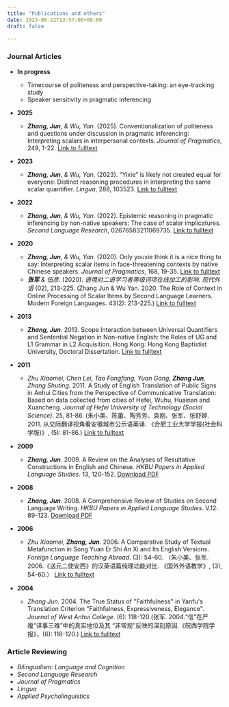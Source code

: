 ```yaml
---
title: "Publications and others"
date: 2023-06-22T13:57:00+08:00
draft: false
    
---
```


### Journal Articles   


* **In progress**   
  
   * Timecourse of politeness and perspective-taking: an eye-tracking study   
   * Speaker sensitivity in pragmatic inferencing     <br>
   
* **2025**
    * *__Zhang, Jun__, & Wu, Yan.* (2025). Conventionalization of politeness and questions under discussion in pragmatic inferencing: Interpreting scalars in interpersonal contexts. *Journal of Pragmatics*, 249, 1-22. [Link to fulltext](https://www.sciencedirect.com/science/article/abs/pii/S037821662500205X)

* **2023**
    * *__Zhang, Jun__, & Wu, Yan.* (2023). “Yixie” is likely not created equal for everyone: Distinct reasoning procedures in interpreting the same scalar quantifier. *Lingua*, 288, 103523. [Link to fulltext](https://www.sciencedirect.com/science/article/abs/pii/S0024384123000475)

* **2022**
    * *__Zhang, Jun__, & Wu, Yan.* (2022). Epistemic reasoning in pragmatic inferencing by non-native speakers: The case of scalar implicatures. *Second Language Research*, 02676583211069735. [Link to fulltext](https://journals.sagepub.com/doi/abs/10.1177/02676583211069735)

* **2020**
    * *__Zhang, Jun__, & Wu, Yan.* (2020). Only youxie think it is a nice thing to say: Interpreting scalar items in face-threatening contexts by native Chinese speakers. *Journal of Pragmatics*, 168, 19-35. [Link to fulltext](https://www.sciencedirect.com/science/article/pii/S0378216620301442)
    * *__张军__ & 伍彦.* (2020). *语境对二语学习者等级词项在线加工的影响.* *现代外语* (02), 213-225. (Zhang Jun & Wu Yan. 2020. The Role of Context in Online Processing of Scalar Items by Second Language Learners. Modern Foreign Languages. 43(2): 213-225.) [Link to fulltext](https://kns.cnki.net/kcms/detail/Detail.aspx?dbname=CAPJLAST&filename=XDWY20200109005&v=)


* **2013**
   * *__Zhang, Jun__.* 2013. Scope Interaction between Universal Quantifiers and Sentential Negation in Non-native English: the Roles of UG and L1 Grammar in L2 Acquisition. Hong Kong: Hong Kong Baptistist University, Doctoral Dissertation. [Link to fulltext](https://scholars.hkbu.edu.hk/ws/portalfiles/portal/55011469/b37150108a.pdf)

* **2011**
    * *Zhu Xiaomei, Chen Lei, Tao Fangfang, Yuan Gang, __Zhang Jun__, Zhang Shuting.* 2011. A Study of English Translation of Public Signs in Anhui Cities from the Perspective of Communicative Translation: Based on data collected from cities of Hefei, Wuhu, Huainan and Xuancheng. *Journal of Hefei University of Technology (Social Science)*. 25, 81-86. (朱小美、陈蕾、陶芳芳、袁刚、张军、张舒婷. 2011. 从交际翻译视角看安徽城市公示语英译. 《合肥工业大学学报(社会科学版)》, (5): 81-86.) [Link to fulltext](https://www.cnki.com.cn/Article/CJFDTOTAL-HFGS201105015.htm)


* **2009**
    * *__Zhang, Jun__.* 2009. A Review on the Analyses of Resultative Constructions in English and Chinese. *HKBU Papers in Applied Language Studies*. 13, 120-152. [Download PDF](2009.pdf)

* **2008**
    * *__Zhang, Jun__.* 2008. A Comprehensive Review of Studies on Second Language Writing. *HKBU Papers in Applied Language Studies*. V.12: 89-123. [Download PDF](2008.pdf)

* **2006**
    * *Zhu Xiaomei, __Zhang, Jun__.* 2006. A Comparative Study of Textual Metafunction in Song Yuan Er Shi An Xi and Its English Versions. *Foreign Language Teaching Abroad*. (3): 54-60. （朱小美、张军. 2006.《送元二使安西》的汉英语篇纯理功能对比. 《国外外语教学》, (3), 54-60.） [Link to fulltext](https://www.cnki.com.cn/Article/CJFDTOTAL-GWJX200603011.htm)

* **2004**
    * *Zhang Jun.* 2004. The True Status of "Faithfulness" in Yanfu's Translation Criterion "Faithfulness, Expressiveness, Elegance". *Journal of West Anhui College*. (6): 118-120.(张军. 2004.“信”在严複“译事三难”中的真实地位及其 “非常规”反映的深刻原因.《皖西学院学报》，(6): 118-120.) [Link to fulltext](https://www.cnki.com.cn/Article/CJFDTOTAL-WXXB200406039.htm)



### Article Reviewing

* *Bilingualism: Language and Cognition*
* *Second Language Research*
* *Journal of Pragmatics*
* *Lingua* 
* *Applied Psycholinguistics*

